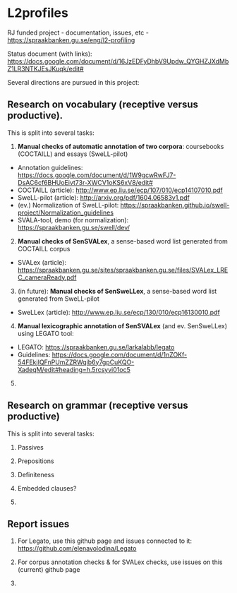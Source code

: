 # L2profiles
RJ funded project  - documentation, issues, etc - https://spraakbanken.gu.se/eng/l2-profiling 

Status document (with links): https://docs.google.com/document/d/16JzEDFyDhbV9Updw_QYGHZJXdMbZ1LR3NTKJEsJKuqk/edit# 

Several directions are pursued in this project:

## Research on vocabulary (receptive versus productive). 

This is split into several tasks:

1. **Manual checks of automatic annotation of two corpora**: coursebooks (COCTAILL) and essays (SweLL-pilot)

* Annotation guidelines: https://docs.google.com/document/d/1W9gcwRwFJ7-DsAC6cf6BHUoEivt73r-XWCV1oKS6xV8/edit# 
* COCTAILL (article): http://www.ep.liu.se/ecp/107/010/ecp14107010.pdf
* SweLL-pilot (article): http://arxiv.org/pdf/1604.06583v1.pdf 
* (ev.) Normalization of SweLL-pilot: https://spraakbanken.github.io/swell-project/Normalization_guidelines
* SVALA-tool, demo (for normalization): https://spraakbanken.gu.se/swell/dev/ 


2. **Manual checks of SenSVALex**, a sense-based word list generated from COCTAILL corpus 
* SVALex (article): https://spraakbanken.gu.se/sites/spraakbanken.gu.se/files/SVALex_LREC_cameraReady.pdf

3. (in future): **Manual checks of SenSweLLex**, a sense-based word list generated from SweLL-pilot
* SweLLex (article): http://www.ep.liu.se/ecp/130/010/ecp16130010.pdf 


4. **Manual lexicographic annotation of SenSVALex** (and ev. SenSweLLex) using LEGATO tool:
* LEGATO: https://spraakbanken.gu.se/larkalabb/legato 
* Guidelines: https://docs.google.com/document/d/1nZOKf-54FEkjIQFnPUmZZRWqib6y7gpCuKQO-XadeqM/edit#heading=h.5rcsyvi01oc5 


5. 


## Research on grammar (receptive versus productive)

This is split into several tasks:

1. Passives

2. Prepositions

3. Definiteness

4. Embedded clauses?

5. 

## Report issues 

1. For Legato, use this github page and issues connected to it: https://github.com/elenavolodina/Legato 

2. For corpus annotation checks & for SVALex checks, use issues on this (current) github page

3. 
